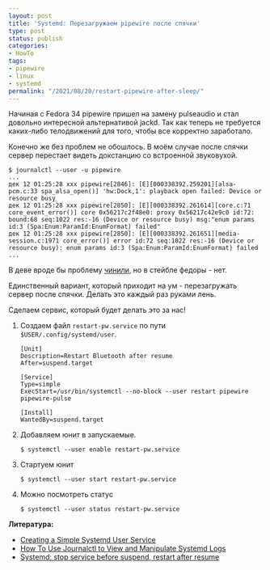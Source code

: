 ```yaml
---
layout: post
title: 'Systemd: Перезагружаем pipewire после спячки'
type: post
status: publish
categories:
- HowTo
tags:
- pipewire
- linux
- systemd
permalink: "/2021/08/20/restart-pipewire-after-sleep/"
---
```


Начиная с Fedora 34 pipewire пришел на замену pulseaudio и стал довольно интересной альтернативой jackd. Так как теперь не требуется каких-либо телодвижений для того, чтобы все корректно заработало.

Конечно же без проблем не обошлось. В моём случае после спячки сервер перестает видеть докстанцию со встроенной звуковухой.

```shell
$ journalctl --user -u pipewire
...
дек 12 01:25:28 xxx pipewire[2846]: [E][000338392.259201][alsa-pcm.c:33 spa_alsa_open()] 'hw:Dock,1': playback open failed: Device or resource busy
дек 12 01:25:28 xxx pipewire[2850]: [E][000338392.261614][core.c:71 core_event_error()] core 0x56217c2f48e0: proxy 0x56217c42e9c0 id:72: bound:68 seq:1022 res:-16 (Device or resource busy) msg:"enum params id:3 (Spa:Enum:ParamId:EnumFormat) failed"
дек 12 01:25:28 xxx pipewire[2850]: [E][000338392.261651][media-session.c:1971 core_error()] error id:72 seq:1022 res:-16 (Device or resource busy): enum params id:3 (Spa:Enum:ParamId:EnumFormat) failed
...
```

В деве вроде бы проблему [чинили](https://gitlab.freedesktop.org/pipewire/pipewire/-/issues/332), но в стейбле федоры - нет.

Единственный вариант, который приходит на ум - перезагружать сервер после спячки. Делать это каждый раз руками лень.

Сделаем сервис, который будет делать это за нас!

1. Создаем файл ``restart-pw.service`` по пути ``$USER/.config/systemd/user``.
   ```editorconfig
   [Unit]
   Description=Restart Bluetooth after resume
   After=suspend.target

   [Service]
   Type=simple
   ExecStart=/usr/bin/systemctl --no-block --user restart pipewire pipewire-pulse

   [Install]
   WantedBy=suspend.target
   ```
2. Добавляем юнит в запускаемые.
   ```shell
   $ systemctl --user enable restart-pw.service
   ```
3. Стартуем юнит
   ```shell
   $ systemctl --user start restart-pw.service
   ```
4. Можно посмотреть статус
   ```shell
   $ systemctl --user status restart-pw.service
   ```

**Литература:**

* [Creating a Simple Systemd User Service](https://blog.victormendonca.com/2018/05/14/creating-a-simple-systemd-user-service/)
* [How To Use Journalctl to View and Manipulate Systemd Logs](https://www.digitalocean.com/community/tutorials/how-to-use-journalctl-to-view-and-manipulate-systemd-logs)
* [Systemd: stop service before suspend, restart after resume](https://unix.stackexchange.com/questions/329445/systemd-stop-service-before-suspend-restart-after-resume)